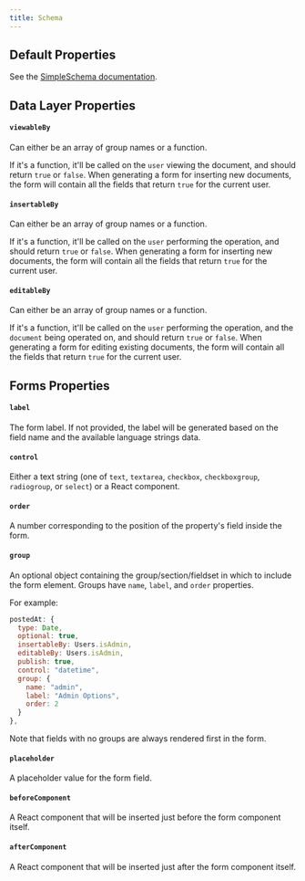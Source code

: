 ```yaml
---
title: Schema
---
```


## Default Properties

See the [SimpleSchema documentation](https://github.com/aldeed/meteor-simple-schema#schema-rules).

## Data Layer Properties

#### `viewableBy`

Can either be an array of group names or a function.

If it's a function, it'll be called on the `user` viewing the document, and should return `true` or `false`. When generating a form for inserting new documents, the form will contain all the fields that return `true` for the current user. 

#### `insertableBy`

Can either be an array of group names or a function.

If it's a function, it'll be called on the `user` performing the operation, and should return `true` or `false`. When generating a form for inserting new documents, the form will contain all the fields that return `true` for the current user. 

#### `editableBy`

Can either be an array of group names or a function.

If it's a function, it'll be called on the `user` performing the operation, and the `document` being operated on, and should return `true` or `false`. When generating a form for editing existing documents, the form will contain all the fields that return `true` for the current user. 

## Forms Properties

#### `label`

The form label. If not provided, the label will be generated based on the field name and the available language strings data. 

#### `control`

Either a text string (one of `text`, `textarea`, `checkbox`, `checkboxgroup`, `radiogroup`, or `select`) or a React component. 

#### `order`

A number corresponding to the position of the property's field inside the form. 

#### `group`

An optional object containing the group/section/fieldset in which to include the form element. Groups have `name`, `label`, and `order` properties.

For example:

```js
postedAt: {
  type: Date,
  optional: true,
  insertableBy: Users.isAdmin,
  editableBy: Users.isAdmin,
  publish: true,
  control: "datetime",
  group: {
    name: "admin",
    label: "Admin Options",
    order: 2
  }
},
```

Note that fields with no groups are always rendered first in the form. 

#### `placeholder`

A placeholder value for the form field. 

#### `beforeComponent`

A React component that will be inserted just before the form component itself.

#### `afterComponent`

A React component that will be inserted just after the form component itself.

